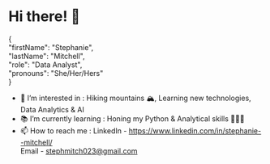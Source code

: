 # Hi there! 👋

{ <br/>
 "firstName": "Stephanie", <br/>
 "lastName": "Mitchell", <br/>
 "role": "Data Analyst", <br/>
 "pronouns": "She/Her/Hers" <br/>
}

<!---
stephsorandom/stephsorandom is a ✨ special ✨ repository because its `README.md` (this file) appears on your GitHub profile.
You can click the Preview link to take a look at your changes.
--->

- 👀  I’m interested in : Hiking mountains 🏔, Learning new technologies, Data Analytics & AI 
- 📚  I’m currently learning : Honing my Python & Analytical skills 👩🏻‍💻
- 📫  How to reach me :
  LinkedIn - https://www.linkedin.com/in/stephanie--mitchell/ <br/>
  Email - stephmitch023@gmail.com
